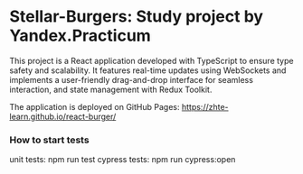 # Stellar-Burgers: Study project by Yandex.Practicum

This project is a React application developed with TypeScript to ensure type safety and scalability. It features real-time updates using WebSockets and implements a user-friendly drag-and-drop interface for seamless interaction, and state management with Redux Toolkit.

The application is deployed on GitHub Pages: 
https://zhte-learn.github.io/react-burger/

### How to start tests
unit tests: npm run test
cypress tests: npm run cypress:open
